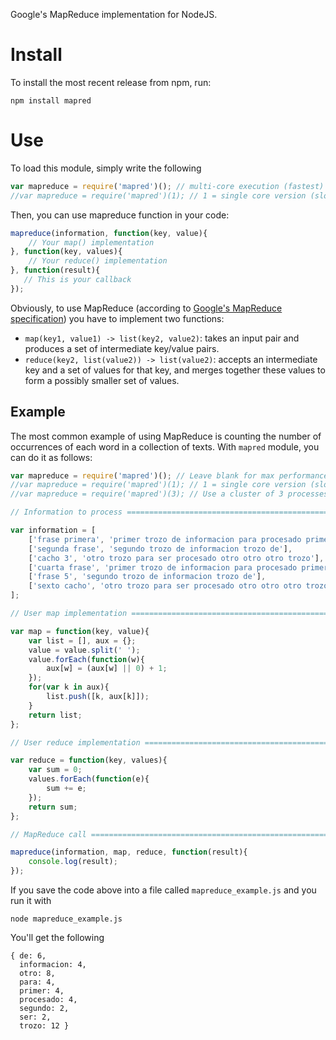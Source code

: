Google's MapReduce implementation for NodeJS.

Install
=======

To install the most recent release from npm, run:

    npm install mapred

Use
====

To load this module, simply write the following

```javascript
var mapreduce = require('mapred')(); // multi-core execution (fastest)
//var mapreduce = require('mapred')(1); // 1 = single core version (slowest)
```

Then, you can use mapreduce function in your code:

```javascript
mapreduce(information, function(key, value){
    // Your map() implementation
}, function(key, values){
    // Your reduce() implementation
}, function(result){
   // This is your callback
});
```

Obviously, to use MapReduce (according to [Google's MapReduce specification](http://research.google.com/archive/mapreduce.html)) you have to implement two functions:

* ``map(key1, value1) -> list(key2, value2)``: takes an input pair and produces a set of intermediate key/value pairs.
* ``reduce(key2, list(value2)) -> list(value2)``: accepts an intermediate key and a set of values for that key, and merges together these values to form a possibly smaller set of values.

Example
-------

The most common example of using MapReduce is counting the number of occurrences of each word in a collection of texts. With ``mapred`` module, you can do it as follows:

```javascript
var mapreduce = require('mapred')(); // Leave blank for max performance
//var mapreduce = require('mapred')(1); // 1 = single core version (slowest)
//var mapreduce = require('mapred')(3); // Use a cluster of 3 processes

// Information to process =====================================================

var information = [
    ['frase primera', 'primer trozo de informacion para procesado primer trozo'],
    ['segunda frase', 'segundo trozo de informacion trozo de'],
    ['cacho 3', 'otro trozo para ser procesado otro otro otro trozo'],
    ['cuarta frase', 'primer trozo de informacion para procesado primer trozo'],
    ['frase 5', 'segundo trozo de informacion trozo de'],
    ['sexto cacho', 'otro trozo para ser procesado otro otro otro trozo']
];

// User map implementation =====================================================

var map = function(key, value){
    var list = [], aux = {};
    value = value.split(' ');
    value.forEach(function(w){
        aux[w] = (aux[w] || 0) + 1;
    });
    for(var k in aux){
        list.push([k, aux[k]]);
    }
    return list;
};

// User reduce implementation =================================================

var reduce = function(key, values){
    var sum = 0;
    values.forEach(function(e){
        sum += e;
    });
    return sum;
};

// MapReduce call =============================================================

mapreduce(information, map, reduce, function(result){
    console.log(result);
});

```

If you save the code above into a file called ``mapreduce_example.js`` and you run it with

    node mapreduce_example.js

You'll get the following

```
{ de: 6,
  informacion: 4,
  otro: 8,
  para: 4,
  primer: 4,
  procesado: 4,
  segundo: 2,
  ser: 2,
  trozo: 12 }
```


